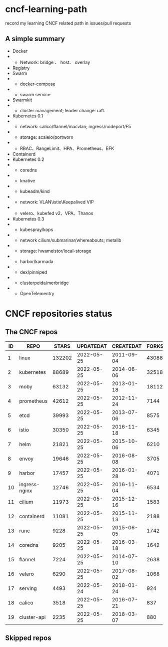 # cncf-learning-path
record my learning CNCF related path in issues/pull requests

## A simple summary
- Docker
- - Network: bridge 、 host、 overlay
- Registry
- Swarm
- - docker-compose
- - swarm service
- Swarmkit
- - cluster management; leader change: raft.
- Kubernetes 0.1
- - network: calico/flannel/macvlan; ingress/nodeport/F5
- - storage: scaleio/portworx
- - RBAC、RangeLimit、HPA、Prometheus、EFK
- Containerd
- Kubernetes 0.2
- - coredns
- - knative
- - kubeadm/kind
- - network: VLAN\istio\Keepalived VIP
- - velero、kubefed v2、VPA、Thanos
- Kubernetes 0.3
- - kubespray/kops
- - network cilium/submarinar/whereabouts; metallb
- - storage: hwameistor/local-storage
- - harbor/karmada
- - dex/pinniped
- - clusterpeida/merbridge
- - OpenTelementry

# CNCF repositories status
<!--START_SECTION:github_repos-->
## The CNCF repos
| ID |     REPO      | STARS  | UPDATEDAT  | CREATEDAT  | FORKSCOUNT |
|----|---------------|--------|------------|------------|------------|
|  1 | linux         | 132202 | 2022-05-25 | 2011-09-04 |      43088 |
|  2 | kubernetes    |  88689 | 2022-05-25 | 2014-06-06 |      32518 |
|  3 | moby          |  63132 | 2022-05-25 | 2013-01-18 |      18112 |
|  4 | prometheus    |  42612 | 2022-05-25 | 2012-11-24 |       7144 |
|  5 | etcd          |  39993 | 2022-05-25 | 2013-07-06 |       8575 |
|  6 | istio         |  30350 | 2022-05-25 | 2016-11-18 |       6345 |
|  7 | helm          |  21821 | 2022-05-25 | 2015-10-06 |       6210 |
|  8 | envoy         |  19646 | 2022-05-25 | 2016-08-08 |       3705 |
|  9 | harbor        |  17457 | 2022-05-25 | 2016-01-28 |       4071 |
| 10 | ingress-nginx |  12746 | 2022-05-25 | 2016-11-04 |       6534 |
| 11 | cilium        |  11973 | 2022-05-25 | 2015-12-16 |       1583 |
| 12 | containerd    |  11081 | 2022-05-25 | 2015-11-13 |       2188 |
| 13 | runc          |   9228 | 2022-05-25 | 2015-06-05 |       1742 |
| 14 | coredns       |   9205 | 2022-05-25 | 2016-03-18 |       1642 |
| 15 | flannel       |   7224 | 2022-05-25 | 2014-07-10 |       2638 |
| 16 | velero        |   6290 | 2022-05-25 | 2017-08-02 |       1068 |
| 17 | serving       |   4493 | 2022-05-24 | 2018-01-24 |        924 |
| 18 | calico        |   3518 | 2022-05-25 | 2016-07-21 |        837 |
| 19 | cluster-api   |   2235 | 2022-05-25 | 2018-03-07 |        880 |



## Skipped repos
<!--END_SECTION:github_repos-->
